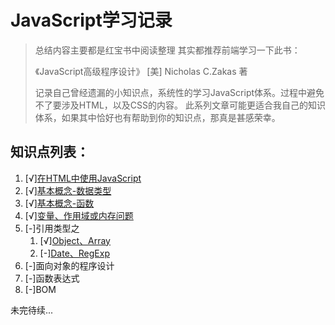 # JavaScript学习记录

> 总结内容主要都是红宝书中阅读整理
> 其实都推荐前端学习一下此书：
>
>《JavaScript高级程序设计》 [美] Nicholas C.Zakas 著
>
> 记录自己曾经遗漏的小知识点，系统性的学习JavaScript体系。过程中避免不了要涉及HTML，以及CSS的内容。
此系列文章可能更适合我自己的知识体系，如果其中恰好也有帮助到你的知识点，那真是甚感荣幸。

## 知识点列表：

1. [√][在HTML中使用JavaScript](./article/001-use-javascript-in-html.md)
2. [√][基本概念-数据类型](./article/002-basic-data-type.md)
3. [√][基本概念-函数](./article/003-basic-function.md)
4. [√][变量、作用域或内存问题](./article/004-variables-scope.md)
5. [-]引用类型之
    1. [√][Object、Array](./article/005-reference-object-array.md)
    2. [-][Date、RegExp](./article/005-reference-date-regexp.md)
6. [-]面向对象的程序设计
7. [-]函数表达式
8. [-]BOM


未完待续...